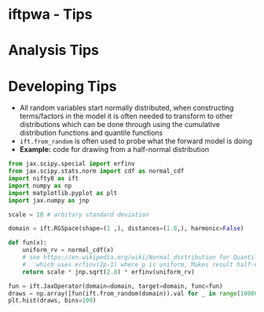 # iftpwa - Tips

# Analysis Tips

# Developing Tips
- All random variables start normally distributed, when constructing terms/factors in the model it is often needed to transform to other distributions which can be done through using the cumulative distribution functions and quantile functions
- `ift.from_random` is often used to probe what the forward model is doing
- **Example:** code for drawing from a half-normal distribution

```python
from jax.scipy.special import erfinv
from jax.scipy.stats.norm import cdf as normal_cdf
import nifty8 as ift
import numpy as np
import matplotlib.pyplot as plt
import jax.numpy as jnp

scale = 10 # arbitary standard deviation

domain = ift.RGSpace(shape=(1 ,), distances=(1.0,), harmonic=False)

def fun(x):
    uniform_rv = normal_cdf(x)
    # see https://en.wikipedia.org/wiki/Normal_distribution for Quantile function
    #   which uses erfinv(2p-1) where p is uniform. Makes result half-normal instead of normal
    return scale * jnp.sqrt(2.0) * erfinv(uniform_rv)

fun = ift.JaxOperator(domain=domain, target=domain, func=fun)
draws = np.array([fun(ift.from_random(domain)).val for _ in range(10000)]).flatten()
plt.hist(draws, bins=100)
```